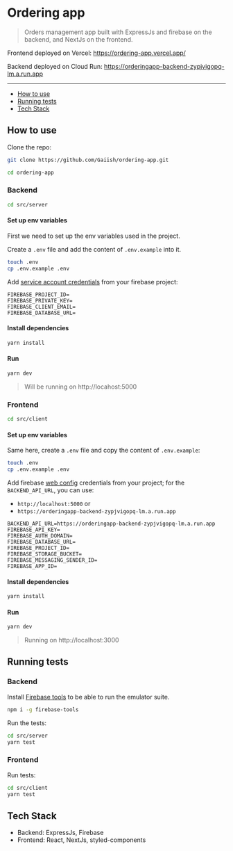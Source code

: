 # Ordering app

> Orders management app built with ExpressJs and firebase on the backend, and NextJs on the frontend.

Frontend deployed on Vercel: https://ordering-app.vercel.app/

Backend deployed on Cloud Run: https://orderingapp-backend-zypjvigopq-lm.a.run.app

---

- [How to use](#how-to-use)
- [Running tests](#running-tests)
- [Tech Stack](#tech-stack)

## How to use

Clone the repo:

```sh
git clone https://github.com/Gaiish/ordering-app.git

cd ordering-app
```

### Backend

```sh
cd src/server
```

#### Set up env variables

First we need to set up the env variables used in the project.

Create a `.env` file and add the content of `.env.example` into it.

```sh
touch .env
cp .env.example .env
```

Add [service account credentials](https://firebase.google.com/docs/admin/setup) from your firebase project:

```env
FIREBASE_PROJECT_ID=
FIREBASE_PRIVATE_KEY=
FIREBASE_CLIENT_EMAIL=
FIREBASE_DATABASE_URL=
```

#### Install dependencies

```sh
yarn install
```

#### Run

```sh
yarn dev
```

> Will be running on http://locahost:5000

### Frontend

```sh
cd src/client
```

#### Set up env variables

Same here, create a `.env` file and copy the content of `.env.example`:

```sh
touch .env
cp .env.example .env
```

Add firebase [web config](https://firebase.google.com/docs/web/setup) credentials from your project; for the `BACKEND_API_URL`, you can use:

- `http://localhost:5000` or
- `https://orderingapp-backend-zypjvigopq-lm.a.run.app`

```env
BACKEND_API_URL=https://orderingapp-backend-zypjvigopq-lm.a.run.app
FIREBASE_API_KEY=
FIREBASE_AUTH_DOMAIN=
FIREBASE_DATABASE_URL=
FIREBASE_PROJECT_ID=
FIREBASE_STORAGE_BUCKET=
FIREBASE_MESSAGING_SENDER_ID=
FIREBASE_APP_ID=
```

#### Install dependencies

```sh
yarn install
```

#### Run

```sh
yarn dev
```

> Running on http://localhost:3000

## Running tests

### Backend

Install [Firebase tools](https://firebase.google.com/docs/rules/emulator-setup) to be able to run the emulator suite.

```sh
npm i -g firebase-tools
```

Run the tests:

```sh
cd src/server
yarn test
```

### Frontend

Run tests:

```sh
cd src/client
yarn test
```

## Tech Stack

- Backend: ExpressJs, Firebase
- Frontend: React, NextJs, styled-components
